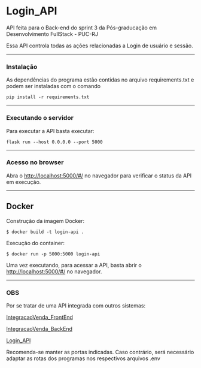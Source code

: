 # Login_API

API feita para o Back-end do sprint 3 da Pós-graducação em Desenvolvimento FullStack - PUC-RJ

Essa API controla todas as ações relacionadas a Login de usuário e sessão.

---
### Instalação

As dependências do programa estão contidas no arquivo requirements.txt e podem ser instaladas com o comando

```
pip install -r requirements.txt
```

---
### Executando o servidor


Para executar a API basta executar:

```
flask run --host 0.0.0.0 --port 5000
```
---
### Acesso no browser

Abra o [http://localhost:5000/#/](http://localhost:5000/#/) no navegador para verificar o status da API em execução.

---
## Docker

Construção da imagem Docker:

```
$ docker build -t login-api .
```
Execução do container:

```
$ docker run -p 5000:5000 login-api
```

Uma vez executando, para acessar a API, basta abrir o [http://localhost:5000/#/](http://localhost:5000/#/) no navegador.

---
### OBS

Por se tratar de uma API integrada com outros sistemas:

[IntegracaoVenda_FrontEnd](https://github.com/glgaspar/IntegracaoVenda_FrontEnd.git)

[IntegracaoVenda_BackEnd](https://github.com/glgaspar/IntegracaoVenda_BackEnd.git)

[Login_API](https://github.com/glgaspar/Login_API.git)

Recomenda-se manter as portas indicadas. Caso contrário, será necessário adaptar as rotas dos programas nos respectivos arquivos .env